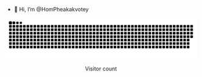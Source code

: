 - 👋 Hi, I’m @HomPheakakvotey


<a href=#><img src="github-user-contribution.svg"></a>
<p align="center"> 
  Visitor count<br>
</p>

<!---
HomPheakakvotey/HomPheakakvotey is a ✨ special ✨ repository because its `README.md` (this file) appears on your GitHub profile.
You can click the Preview link to take a look at your changes.
--->
